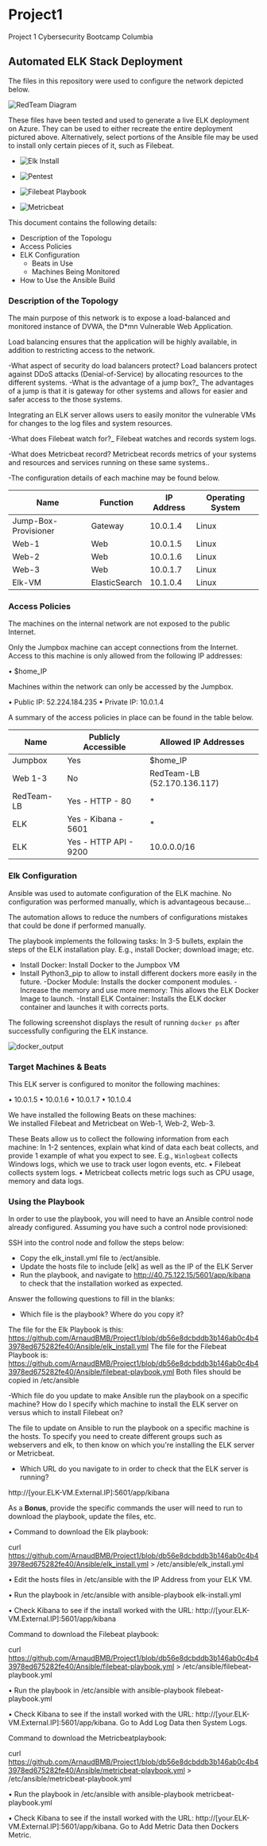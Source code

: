 # Project1
Project 1 Cybersecurity Bootcamp Columbia

## Automated ELK Stack Deployment

The files in this repository were used to configure the network depicted below.

 ![RedTeam Diagram](https://user-images.githubusercontent.com/89435904/130558428-1746334d-0b93-4b82-9c4a-610341281383.png)

These files have been tested and used to generate a live ELK deployment on Azure. They can be used to either recreate the entire deployment pictured above. Alternatively, select portions of the Ansible file may be used to install only certain pieces of it, such as Filebeat.


- ![Elk Install](Ansible/elk_install.yml)

- ![Pentest](Ansible/pentest.yml)

- ![Filebeat Playbook](filebeat-playbook.yml)

- ![Metricbeat](Ansible/metricbeat-playbook.yml)



This document contains the following details:
- Description of the Topologu
- Access Policies
- ELK Configuration
  - Beats in Use
  - Machines Being Monitored
- How to Use the Ansible Build


### Description of the Topology

The main purpose of this network is to expose a load-balanced and monitored instance of DVWA, the D*mn Vulnerable Web Application.

Load balancing ensures that the application will be highly available, in addition to restricting access to the network.

-What aspect of security do load balancers protect?
Load balancers protect against DDoS attacks (Denial-of-Service) by allocating resources to the different systems.
-What is the advantage of a jump box?_
The advantages of a jump is that it is gateway for other systems and allows for easier and safer access to the those systems.

Integrating an ELK server allows users to easily monitor the vulnerable VMs for changes to the log files and system resources.

-What does Filebeat watch for?_
Filebeat watches and records system logs.

-What does Metricbeat record? 
Metricbeat records metrics of your systems and resources and services running on these same systems..

-The configuration details of each machine may be found below.

| Name                 | Function      | IP Address | Operating System |
|----------------------|---------------|------------|------------------|
| Jump-Box-Provisioner | Gateway       | 10.0.1.4   | Linux            |
| Web-1                | Web           | 10.0.1.5   | Linux            |
| Web-2                | Web           | 10.0.1.6   | Linux            |
| Web-3                | Web           | 10.0.1.7   | Linux            |
| Elk-VM               | ElasticSearch | 10.1.0.4   | Linux            |



### Access Policies

The machines on the internal network are not exposed to the public Internet. 

Only the Jumpbox machine can accept connections from the Internet. Access to this machine is only allowed from the following IP addresses:

•	$home_IP

Machines within the network can only be accessed by the Jumpbox.

•	Public IP: 52.224.184.235
•	Private IP: 10.0.1.4
 
A summary of the access policies in place can be found in the table below.

| Name       | Publicly Accessible   | Allowed IP Addresses        |
|------------|-----------------------|-----------------------------|
| Jumpbox    | Yes                   | $home_IP                    |
| Web 1-3    | No                    | RedTeam-LB (52.170.136.117) |
| RedTeam-LB | Yes - HTTP - 80       | *                           |
| ELK        | Yes - Kibana - 5601   | *                           |
| ELK        | Yes - HTTP API - 9200 | 10.0.0.0/16                 |

### Elk Configuration

Ansible was used to automate configuration of the ELK machine. No configuration was performed manually, which is advantageous because...

The automation allows to reduce the numbers of configurations mistakes that could be done if performed manually.

The playbook implements the following tasks:
In 3-5 bullets, explain the steps of the ELK installation play. E.g., install Docker; download image; etc.

- Install Docker: Install Docker to the Jumpbox VM
- Install Python3_pip to allow to install different dockers more easily in the future.
-Docker Module: Installs the docker component modules.
-Increase the memory and use more memory: This allows the ELK Docker Image to launch.
-Install ELK Container: Installs the ELK docker container and launches it with corrects ports.

The following screenshot displays the result of running `docker ps` after successfully configuring the ELK instance.

![docker_output](https://user-images.githubusercontent.com/89435904/130558492-8b38c1bf-a112-45ec-a376-4239ed5b49d0.PNG)

### Target Machines & Beats
This ELK server is configured to monitor the following machines:

•	10.0.1.5
•	10.0.1.6
•	10.0.1.7
•	10.1.0.4


We have installed the following Beats on these machines:						
We installed Filebeat and Metricbeat on Web-1, Web-2, Web-3.

These Beats allow us to collect the following information from each machine:
In 1-2 sentences, explain what kind of data each beat collects, and provide 1 example of what you expect to see. E.g., `Winlogbeat` collects Windows logs, which we use to track user logon events, etc.
•	Filebeat collects system logs.
•	Metricbeat collects metric logs such as CPU usage, memory and data logs.

### Using the Playbook

In order to use the playbook, you will need to have an Ansible control node already configured. Assuming you have such a control node provisioned: 

SSH into the control node and follow the steps below:
- Copy the elk_install.yml file to /ect/ansible.
- Update the hosts file to include [elk] as well as the IP of the ELK Server
- Run the playbook, and navigate to http://40.75.122.15/5601/app/kibana to check that the installation worked as expected.

Answer the following questions to fill in the blanks:
- Which file is the playbook? Where do you copy it?

The file for the Elk Playbook is this:  https://github.com/ArnaudBMB/Project1/blob/db56e8dcbddb3b146ab0c4b43978ed675282fe40/Ansible/elk_install.yml
The file for the Filebeat Playbook is:  https://github.com/ArnaudBMB/Project1/blob/db56e8dcbddb3b146ab0c4b43978ed675282fe40/Ansible/filebeat-playbook.yml
Both files should be copied in /etc/ansible

-Which file do you update to make Ansible run the playbook on a specific machine? How do I specify which machine to install the ELK server on versus which to install Filebeat on?

The file to update on Ansible to run the playbook on a specific machine is the hosts. To specify you need to create different groups such as webservers and elk, to then know on which you're installing the ELK server or Metricbeat.


- Which URL do you navigate to in order to check that the ELK server is running? 

http://[your.ELK-VM.External.IP]:5601/app/kibana


As a **Bonus**, provide the specific commands the user will need to run to download the playbook, update the files, etc.

•	Command to download the Elk playbook:

curl https://github.com/ArnaudBMB/Project1/blob/db56e8dcbddb3b146ab0c4b43978ed675282fe40/Ansible/elk_install.yml > /etc/ansible/elk_install.yml

•	Edit the hosts files in /etc/ansible with the IP Address from your ELK VM.

•	Run the playbook in /etc/ansible with ansible-playbook elk-install.yml

•	Check Kibana to see if the install worked with the URL: http://[your.ELK-VM.External.IP]:5601/app/kibana

Command to download the Filebeat playbook:

curl https://github.com/ArnaudBMB/Project1/blob/db56e8dcbddb3b146ab0c4b43978ed675282fe40/Ansible/filebeat-playbook.yml > /etc/ansible/filebeat-playbook.yml

•	Run the playbook in /etc/ansible with ansible-playbook filebeat-playbook.yml

•	Check Kibana to see if the install worked with the URL: http://[your.ELK-VM.External.IP]:5601/app/kibana. Go to Add Log Data then System Logs.

Command to download the Metricbeatplaybook:

curl https://github.com/ArnaudBMB/Project1/blob/db56e8dcbddb3b146ab0c4b43978ed675282fe40/Ansible/metricbeat-playbook.yml > /etc/ansible/metricbeat-playbook.yml

•	Run the playbook in /etc/ansible with ansible-playbook metricbeat-playbook.yml

•	Check Kibana to see if the install worked with the URL: http://[your.ELK-VM.External.IP]:5601/app/kibana. Go to Add Metric Data then Dockers Metric.



